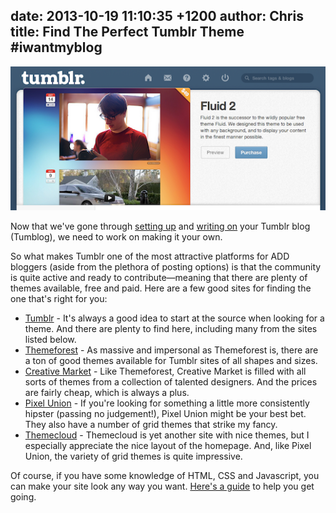 date: 2013-10-19 11:10:35 +1200
author: Chris
title: Find The Perfect Tumblr Theme #iwantmyblog
----

![Screen Shot 2013-10-18 at 15.08.40.png](/media/2013-10-19-Screen_Shot_2013-10-18_at_15.08.40.png)

<!-- excerpt -->

Now that we've gone through [setting up](https://iwantmyname.com/blog/2013/10/getting-started-with-tumblr-iwantmyblog.html) and [writing on](https://iwantmyname.com/blog/2013/10/adventures-in-writing-on-tumblr-iwantmyblog.html) your Tumblr blog (Tumblog), we need to work on making it your own.

So what makes Tumblr one of the most attractive platforms for ADD bloggers (aside from the plethora of posting options) is that the community is quite active and ready to contribute—meaning that there are plenty of themes available, free and paid. Here are a few good sites for finding the one that's right for you:

<!-- /excerpt -->

+ [Tumblr](http://www.tumblr.com/themes/) - It's always a good idea to start at the source when looking for a theme. And there are plenty to find here, including many from the sites listed below.
+ [Themeforest](http://themeforest.net/category/blogging/tumblr) - As massive and impersonal as Themeforest is, there are a ton of good themes available for Tumblr sites of all shapes and sizes.
+ [Creative Market](https://creativemarket.com/themes/tumblr) - Like Themeforest, Creative Market is filled with all sorts of themes from a collection of talented designers. And the prices are fairly cheap, which is always a plus. 
+ [Pixel Union](https://www.pixelunion.net/themes/tumblr) - If you're looking for something a little more consistently hipster (passing no judgement!), Pixel Union might be your best bet. They also have a number of grid themes that strike my fancy.
+ [Themecloud](http://themecloud.co/themes/) - Themecloud is yet another site with nice themes, but I especially appreciate the nice layout of the homepage. And, like Pixel Union, the variety of grid themes is quite impressive.

Of course, if you have some knowledge of HTML, CSS and Javascript, you can make your site look any way you want. [Here's a guide](http://www.tumblr.com/docs/en/custom_themes) to help you get going.
